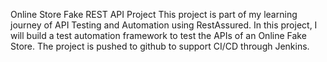 Online Store Fake REST API Project
This project is part of my learning journey of API Testing and Automation using RestAssured. 
In this project, I will build a test automation framework to test the APIs of an Online Fake Store.
The project is pushed to github to support CI/CD through Jenkins.
